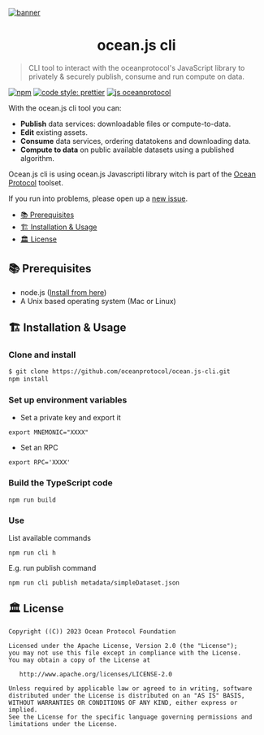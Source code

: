 [![banner](https://raw.githubusercontent.com/oceanprotocol/art/master/github/repo-banner%402x.png)](https://oceanprotocol.com)

<h1 align="center">ocean.js cli</h1>

> CLI tool to interact with the oceanprotocol's JavaScript library to privately & securely publish, consume and run compute on data.

[![npm](https://img.shields.io/npm/v/@oceanprotocol/lib.svg)](https://www.npmjs.com/package/@oceanprotocol/lib)
[![code style: prettier](https://img.shields.io/badge/code_style-prettier-7b1173.svg?style=flat-square)](https://github.com/prettier/prettier)
[![js oceanprotocol](https://img.shields.io/badge/js-oceanprotocol-7b1173.svg)](https://github.com/oceanprotocol/eslint-config-oceanprotocol)

With the ocean.js cli tool you can:

- **Publish** data services: downloadable files or compute-to-data.
- **Edit** existing assets.
- **Consume** data services, ordering datatokens and downloading data.
- **Compute to data** on public available datasets using a published algorithm.

Ocean.js cli is using ocean.js Javascripti library witch is part of the [Ocean Protocol](https://oceanprotocol.com) toolset.

If you run into problems, please open up a [new issue](https://github.com/oceanprotocol/ocean.js-cli/issues/new?assignees=&labels=Type%3A+Bug&projects=&template=bug_report.md&title=).

- [📚 Prerequisites](#-prerequisites)
- [🏗 Installation & Usage](#-installation--usage)
- [🏛 License](#-license)

## 📚 Prerequisites

- node.js ([Install from here](https://nodejs.org/en/download/))
- A Unix based operating system (Mac or Linux)

## 🏗 Installation & Usage

### Clone and install

```bash
$ git clone https://github.com/oceanprotocol/ocean.js-cli.git
npm install
```

### Set up environment variables

- Set a private key and export it

```
export MNEMONIC="XXXX"
```

- Set an RPC

```
export RPC='XXXX'
```

### Build the TypeScript code

```
npm run build
```

### Use

List available commands

```
npm run cli h
```

E.g. run publish command

```
npm run cli publish metadata/simpleDataset.json
```

## 🏛 License

```
Copyright ((C)) 2023 Ocean Protocol Foundation

Licensed under the Apache License, Version 2.0 (the "License");
you may not use this file except in compliance with the License.
You may obtain a copy of the License at

   http://www.apache.org/licenses/LICENSE-2.0

Unless required by applicable law or agreed to in writing, software
distributed under the License is distributed on an "AS IS" BASIS,
WITHOUT WARRANTIES OR CONDITIONS OF ANY KIND, either express or implied.
See the License for the specific language governing permissions and
limitations under the License.
```
